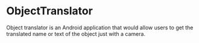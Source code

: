 # ObjectTranslator
Object translator is an Android application that would allow users to get the translated name or text of the object just with a camera.
